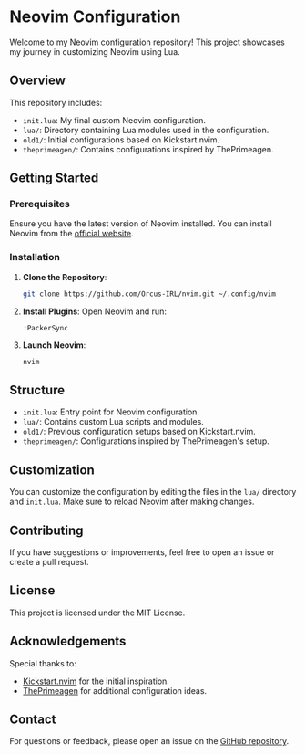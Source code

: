 # Neovim Configuration

Welcome to my Neovim configuration repository! This project showcases my journey in customizing Neovim using Lua.

## Overview

This repository includes:

- `init.lua`: My final custom Neovim configuration.
- `lua/`: Directory containing Lua modules used in the configuration.
- `old1/`: Initial configurations based on Kickstart.nvim.
- `theprimeagen/`: Contains configurations inspired by ThePrimeagen.

## Getting Started

### Prerequisites

Ensure you have the latest version of Neovim installed. You can install Neovim from the [official website](https://neovim.io/).

### Installation

1. **Clone the Repository**:
    ```sh
    git clone https://github.com/Orcus-IRL/nvim.git ~/.config/nvim
    ```

2. **Install Plugins**:
    Open Neovim and run:
    ```vim
    :PackerSync
    ```

3. **Launch Neovim**:
    ```sh
    nvim
    ```

## Structure

- `init.lua`: Entry point for Neovim configuration.
- `lua/`: Contains custom Lua scripts and modules.
- `old1/`: Previous configuration setups based on Kickstart.nvim.
- `theprimeagen/`: Configurations inspired by ThePrimeagen's setup.

## Customization

You can customize the configuration by editing the files in the `lua/` directory and `init.lua`. Make sure to reload Neovim after making changes.

## Contributing

If you have suggestions or improvements, feel free to open an issue or create a pull request.

## License

This project is licensed under the MIT License.

## Acknowledgements

Special thanks to:
- [Kickstart.nvim](https://github.com/nvim-lua/kickstart.nvim) for the initial inspiration.
- [ThePrimeagen](https://github.com/ThePrimeagen) for additional configuration ideas.

## Contact

For questions or feedback, please open an issue on the [GitHub repository](https://github.com/Orcus-IRL/nvim).

